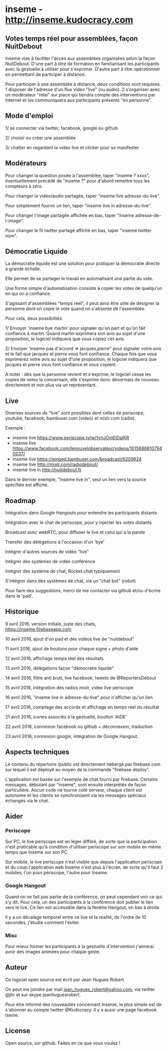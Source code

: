 # inseme - http://inseme.kudocracy.com

## Votes temps réel pour assemblées, façon NuitDebout

Inseme vise à faciliter l'accès aux assemblées organisées selon la façon NuitDebout. D'une part à titre de formation en familiarisant les participants avec la gestuelle à utiliser pour s'exprimer. D'autre part à titre opérationnel en permettant de participer à distance.

Pour participer à une assemblée à distance, deux conditions sont requises.
1 disposer de l'adresse d'un flux video "live" (ou audio).
2 s'organiser avec un modérateur "relai" sur place qui tiendra compte des interventions par Internet et les communiquera aux participants présents "en personne".


## Mode d'emploi

1/ se connecter via twitter, facebook, google ou github

2/ choisir ou créer une assemblée

3/ chatter en regardant la video live et clicker pour se manifester

## Modérateurs

Pour changer la question posée à l'assemblée, taper "inseme ? xxxx", éventuellement précédé de "inseme ?" pour d'abord remettre tous les compteurs à zéro.

Pour changer la vidéo/audio partagée, taper "inseme live adresse-du-live".

Pour simplement fournir un lien, taper "inseme live in adresse-du-live".

Pour changer l'image partagée affichée en bas, taper "inseme adresse-de-l-image".

Pour changer le fil twitter partagé affiché en bas, taper "inseme twitter nom".



## Démocratie Liquide

La démocratie liquide est une solution pour pratiquer la démocratie directe à grande échelle.

Elle permet de se partager le travail en automatisant une partie du vote.

Une forme simple d'automatisation consiste à copier les votes de quelqu'un en qui on a confiance.

S'agissant d'assemblées "temps réel", il peut ainsi être utile de designer la personne dont on copie le vote quand on s'absente de l'assemblée.

Pour cela, deux possibilités. 

1/ Envoyer 'inseme bye martin' pour signaler qu'on part et qu'on fait confiance à martin.
Quand martin exprimera son avis au sujet d'une proposition, le logiciel indiquera que vous copiez cet avis.

2/ Envoyer 'inseme pas d'accord => jacques,pierre" pour signaler votre avis et le fait que jacques et pierre vous font confiance.
Chaque fois que vous exprimerez votre avis au sujet d'une proposition, le logiciel indiquera que jacques et pierre vous font confiance et vous copient.

A noter : dès que la personne revient et s'exprime, le logiciel cesse les copies de votes la concernant, elle s'exprime donc désormais de nouveau directement et non plus via un représentant.


## Live

Diverses sources de "live" sont possibles dont celles de periscope, youtube, facebook, bambuser.com (video) et mixlr.com (radio).

Exemple :

- inseme live https://www.periscope.tv/w/1ynJOmElDalKR
- inseme live https://www.facebook.com/lenouvelobservateur/videos/10156868107940037/
- inseme live https://embed.bambuser.com/broadcast/6209824
- inseme live http://mixlr.com/radiodebout/
- inseme live in http://nuitdebout.fr

Dans le dernier exemple, "inseme live in", seul un lien vers la source spécifiée est affiché.
  

## Roadmap

Intégration dans Google Hangouts pour entendre les participants distants

Intégration avec le chat de periscope, pour y injecter les votes distants

Broadcast avec webRTC, pour diffuser le live et celui qui a la parole

Transfer des délégations à l'occasion d'un 'bye'

Intégrer d'autres sources de vidéo "live"

Intégrer des systèmes de video conférence

Intégrer des système de chat, Rocket.chat typiquement

S'intégrer dans des systèmes de chat, via un "chat bot" (robot)

Pour faire des suggestions, merci de me contacter via github et/ou d'écrire dans le 'pad'.


## Historique

9 avril 2016, version initiale, juste des chats, https://inseme.firebaseapp.com

10 avril 2016, ajout d'un pad et des vidéos live de "nuitdebout"

11 avril 2016, ajout de boutons pour chaque signe + photo d'aide

12 avril 2016, affichage temps réel des résultats

13 avril 2016, délégations façon "démocratie liquide"

14 avril 2016, filtre anti bruit, live facebook, tweets de @ReportersDebout

15 avril 2016, intégration des radios mixlr, video live periscope

16 avril 2016, "inseme live in adresse-du-live" pour n'afficher qu'un lien

17 avril 2016, comptage des accords et affichage en temps réel du résultat

21 avril 2016, icones associés à la gestuelle, boutton 'AIDE'

22 avril 2016, connexion facebook ou github + déconnexion, traduction

23 avril 2016, connexion google, intégration de Google Hangout.


## Aspects techniques

Le contenu du répertoire /public est directement hébergé par firebase.com sur 
lequel il est déployé au moyen de la commande "firebase deploy".

L'application est basée sur l'exemple de chat fourni par firebase. 
Certains messages, débutant par "inseme", sont ensuite interprétés de façon particulière. 
Aucun code ne tourne coté serveur, chaque client est autonome et les clients
se synchronisent via les messages spéciaux échangés via le chat.


## Aider

### Periscope

Sur PC, le live periscope est en léger différé, de sorte que la participation n'est praticable qu'à condition d'utiliser periscope sur son mobile en même temps que Inseme sur son PC.

Sur mobile, le live periscope n'est visible que depuis l'application periscope et du coup l'application web Inseme n'est plus à l'écran, de sorte qu'il faut 2 mobiles, l'un pour périscope, l'autre pour Inseme.

### Google Hangout

Quand on ne fait pas partie de la conférence, on peut cependant voir ce qui s'y dit. Pour cela, un des participants à la conférence doit publier le lien vers le live. Ce lien est accessible dans la fenêtre Hangout, en bas à droite. 

Il y a un décalage temporel entre ce live et la réalité, de l'ordre de 10 secondes, j'étudie comment l'éviter.

### Misc

Pour mieux former les participants à la gestuelle d'intervention j'aimerai avoir des images animées pour chaque geste.


## Auteur

Ce logiciel open source est écrit par Jean Hugues Robert.

On peut me joindre par mail jean_hugues_robert@yahoo.com, via twitter @jhr et sur skype jeanhuguesrobert.

Pour être informé des nouveautés concernant Inseme, le plus simple est de s'abonner au compte twitter @Kudocracy. Il y a aussi une page facebook Iseme.

## License

Open source, sur github. Faites en ce que vous voulez !
